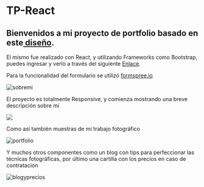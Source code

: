# TP-React
<h2>Bienvenidos a mi proyecto de portfolio basado en este<a href="https://www.behance.net/gallery/99902869/Website-for-the-photographer-UIUX-design?tracking_source=search_projects%7Cportfolio" target="_BLANK"> diseño</a>.</h2>

<p>El mismo fue realizado con React, y utilizando Frameworks como Bootstrap, puedes ingresar y verlo a través del siguiente <a href="https://rarroyo941.github.io/TP-React/" target="_BLANK">Enlace</a>.</p>

<p>Para la funcionalidad del formulario se utilizó <a href="https://formspree.io">formspree.io</a></p>

![sobremi](https://user-images.githubusercontent.com/117692104/219700713-a8fa5531-e323-4724-95d9-095dfd55e0f0.jpg)

<p>El proyecto es totalmente Responsive, y comienza mostrando una breve descripción sobre mi</p>

<img src=sobremi/>

<p>Como así también muestras de mi trabajo fotográfico</p>

![portfolio](https://user-images.githubusercontent.com/117692104/219700752-7ecb6b96-d66e-44a2-8d7c-15ca562241b4.png)

<p>Y muchos otros componentes como un blog con tips para perfeccionar las técnicas fotográficas, por último una cartilla con los precios en caso de contratacion</p>

![blogyprecios](https://user-images.githubusercontent.com/117692104/219700742-fb46e3db-803f-4351-af26-7424ce9970c5.png)

